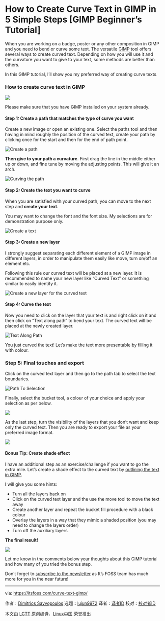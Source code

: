 [#]: collector: (lujun9972)
[#]: translator: ( )
[#]: reviewer: ( )
[#]: publisher: ( )
[#]: url: ( )
[#]: subject: (How to Create Curve Text in GIMP in 5 Simple Steps [GIMP Beginner’s Tutorial])
[#]: via: (https://itsfoss.com/curve-text-gimp/)
[#]: author: (Dimitrios Savvopoulos https://itsfoss.com/author/dimitrios/)

How to Create Curve Text in GIMP in 5 Simple Steps [GIMP Beginner’s Tutorial]
======

When you are working on a badge, poster or any other composition in GIMP and you need to bend or curve some text. The versatile [GIMP][1] tool offers several ways to create curved text. Depending on how you will use it and the curvature you want to give to your text, some methods are better than others.

In this GIMP tutorial, I’ll show you my preferred way of creating curve texts.

### How to create curve text in GIMP

![][2]

Please make sure that you have GIMP installed on your system already.

#### Step 1: Create a path that matches the type of curve you want

Create a new image or open an existing one. Select the paths tool and then having in mind roughly the position of the curved text, create your path by clicking once for the start and then for the end of path point.

![Create a path][3]

**Then give to your path a curvature.** First drag the line in the middle either up or down, and fine tune by moving the adjusting points. This will give it an arch.

![Curving the path][4]

#### Step 2: Create the text you want to curve

When you are satisfied with your curved path, you can move to the next step and **create your text**.

You may want to change the font and the font size. My selections are for demonstration purpose only.

![Create a text][5]

#### Step 3: Create a new layer

I strongly suggest separating each different element of a GIMP image in different layers, in order to manipulate them easily like move, turn on/off an element etc.

Following this rule our curved text will be placed at a new layer. It is recommended to name your new layer like “Curved Text” or something similar to easily identify it.

![Create a new layer for the curved text][6]

#### Step 4: Curve the text

Now you need to click on the layer that your text is and right click on it and then click on “Text along path” to bend your text. The curved text will be placed at the newly created layer.

![Text Along Path][7]

You just curved the text! Let’s make the text more presentable by filling it with colour.

### Step 5: Final touches and export

Click on the curved text layer and then go to the path tab to select the text boundaries.

![Path To Selection][8]

Finally, select the bucket tool, a colour of your choice and apply your selection as per below.

![][9]

As the last step, turn the visibility of the layers that you don’t want and keep only the curved text. Then you are ready to export your file as your preferred image format.

![][10]

#### Bonus Tip: Create shade effect

I have an additional step as an exercise/challenge if you want to go the extra mile. Let’s create a shade effect to the curved text by [outlining the text in GIMP][11].

I will give you some hints:

  * Turn all the layers back on
  * Click on the curved text layer and the use the move tool to move the text away
  * Create another layer and repeat the bucket fill procedure with a black colour
  * Overlay the layers in a way that they mimic a shaded position (you may need to change the layers order)
  * Turn off the auxiliary layers



**The final result!**

![][12]

Let me know in the comments below your thoughts about this GIMP tutorial and how many of you tried the bonus step.

Don’t forget to [subscribe to the newsletter][13] as It’s FOSS team has much more for you in the near future!

--------------------------------------------------------------------------------

via: https://itsfoss.com/curve-text-gimp/

作者：[Dimitrios Savvopoulos][a]
选题：[lujun9972][b]
译者：[译者ID](https://github.com/译者ID)
校对：[校对者ID](https://github.com/校对者ID)

本文由 [LCTT](https://github.com/LCTT/TranslateProject) 原创编译，[Linux中国](https://linux.cn/) 荣誉推出

[a]: https://itsfoss.com/author/dimitrios/
[b]: https://github.com/lujun9972
[1]: https://www.gimp.org/
[2]: https://i2.wp.com/itsfoss.com/wp-content/uploads/2020/05/Curve-text-in-GIMP.jpg?ssl=1
[3]: https://i2.wp.com/itsfoss.com/wp-content/uploads/2020/05/1image-1.png?fit=800%2C508&ssl=1
[4]: https://i2.wp.com/itsfoss.com/wp-content/uploads/2020/05/2.png?fit=800%2C500&ssl=1
[5]: https://i0.wp.com/itsfoss.com/wp-content/uploads/2020/05/3.png?fit=800%2C503&ssl=1
[6]: https://i1.wp.com/itsfoss.com/wp-content/uploads/2020/05/new-layer.png?fit=800%2C637&ssl=1
[7]: https://i2.wp.com/itsfoss.com/wp-content/uploads/2020/05/text-along-path.png?fit=800%2C625&ssl=1
[8]: https://i1.wp.com/itsfoss.com/wp-content/uploads/2020/05/path-to-selection.png?ssl=1
[9]: https://i1.wp.com/itsfoss.com/wp-content/uploads/2020/05/6.png?fit=800%2C539&ssl=1
[10]: https://i1.wp.com/itsfoss.com/wp-content/uploads/2020/05/4.png-copy.png?ssl=1
[11]: https://itsfoss.com/gimp-text-outline/
[12]: https://i2.wp.com/itsfoss.com/wp-content/uploads/2020/05/its-foss-curved.jpg?fit=800%2C409&ssl=1
[13]: https://itsfoss.com/subscribe-to-newsletter/
